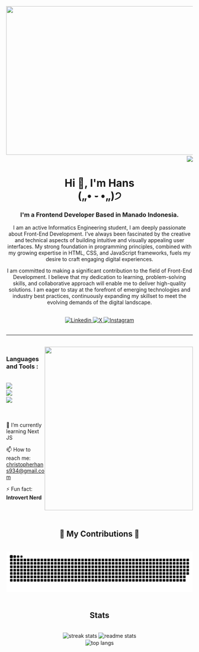 <img src="https://github.com/Christopher934/Christopher934/assets/112535475/c0ad1e6f-1207-4d1f-943a-85fda001ed73" width="1000" height="400"/>

<br>

<div>
  
<img align="right" src="https://visitor-badge.laobi.icu/badge?page_id=Christopher934.Christopher934" />

</div>

<br>

<div>
  
<h1 align="center">Hi 👋, I'm Hans <br> („• ֊ •„)੭</h1>

</div>

<h3 align="center">I'm a Frontend Developer Based in Manado Indonesia.</h3>

<div align="left">

<div align="center">


I am an active Informatics Engineering student, I am deeply passionate about Front-End Development. I've always been fascinated by the creative and technical aspects of building intuitive and visually appealing user interfaces. My strong foundation in programming principles, combined with my growing expertise in HTML, CSS, and JavaScript frameworks, fuels my desire to craft engaging digital experiences.

I am committed to making a significant contribution to the field of Front-End Development. I believe that my dedication to learning, problem-solving skills, and collaborative approach will enable me to deliver high-quality solutions. I am eager to stay at the forefront of emerging technologies and industry best practices, continuously expanding my skillset to meet the evolving demands of the digital landscape.

<br>

<div align="center">

  <a href="https://www.linkedin.com/in/linkedin.com/in/christopher-joshua-927185274/">
  <img src="https://img.shields.io/badge/LinkedIn-0077B5?style=for-the-badge&logo=linkedin&logoColor=white" alt="Linkedin">
  </a>
  <a href="https://twitter.com/chrstphrjsh_">
  <img src="https://img.shields.io/badge/X-000000?style=for-the-badge&logo=x&logoColor=white" alt="X">
  </a>
  <a href="https://www.instagram.com/cjhans_/">
  <img src="https://img.shields.io/badge/Instagram-E4405F?style=for-the-badge&logo=instagram&logoColor=white" alt="Instagram">
  </a>
  

</div>

</div>
  
<br> 

<div>
  
---

<br>

<img align="right" src="https://github.com/Christopher934/Christopher934/assets/112535475/d4527c40-4d67-46cf-8d80-587aca570c03" width="400" height="440"/>

<h3 align="left">Languages and Tools :</h3>
<br/>
<div align="left">
  <img src="https://skillicons.dev/icons?i=react,vue,vite,next,html," />
  <br>
  <img src="https://skillicons.dev/icons?i=bootstrap,tailwind,css," />
  <br>
  <img src="https://skillicons.dev/icons?i=vscode,github,figma,git," />
</div>

<br>
<br>
  
🌱 I’m currently learning Next JS 
    
📫 How to reach me: christopherhans934@gmail.com 
    
⚡ Fun fact: **Introvert Nerd**

</div>

</div>

<br/>
<br/>

<div align="center">
  <h2>🐍 My Contributions 🐍</h2>
  <br>
  <img alt="snake eating my contributions" src="https://raw.githubusercontent.com/Christopher934/Christopher934/output/github-contribution-grid-snake.svg" />
</div>

<br>

<h2 align="center">Stats</h2>
<br>
<div align=center>
  <img width=390 src="https://github-readme-streak-stats-salesp07.vercel.app/?user=christopher934&count_private=true&theme=react&border_radius=10" alt="streak stats"/>
  <img width=390 src="https://github-readme-stats-salesp07.vercel.app/api?username=christopher934&count_private=true&show_icons=true&theme=react&rank_icon=github&border_radius=10" alt="readme stats" />
  <br/>
  <img width=325 align="center" src="https://github-readme-stats-salesp07.vercel.app/api/top-langs/?username=christopher934&hide=HTML&langs_count=8&layout=compact&theme=react&border_radius=10&size_weight=0.5&count_weight=0.5&exclude_repo=github-readme-stats" alt="top langs" />
</div>
